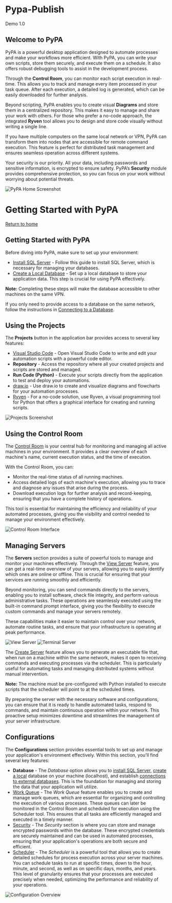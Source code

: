 # Pypa-Publish
 Demo 1.0

## Welcome to PyPA

PyPA is a powerful desktop application designed to automate processes and make your workflows more efficient. With PyPA, you can write your own scripts, store them securely, and execute them on a schedule. It also offers robust debugging tools to assist in the development process.

Through the **Control Room**, you can monitor each script execution in real-time. This allows you to track and manage every item processed in your task queue. After each execution, a detailed log is generated, which can be easily downloaded for further analysis.

Beyond scripting, PyPA enables you to create visual **Diagrams** and store them in a centralized repository. This makes it easy to manage and share your work with others. For those who prefer a no-code approach, the integrated **Ryven** tool allows you to design and store code visually without writing a single line.

If you have multiple computers on the same local network or VPN, PyPA can transform them into nodes that are accessible for remote command execution. This feature is perfect for distributed task management and ensures seamless operation across different systems.

Your security is our priority. All your data, including passwords and sensitive information, is encrypted to ensure safety. PyPA’s **Security** module provides comprehensive protection, so you can focus on your work without worrying about potential threats.

![PyPA Home Screenshot](https://github.com/W-Fonseca/Pypa-Publish/blob/main/Help/Images/PyPA_Home.png)

# Getting Started with PyPA

[Return to home](https://github.com/W-Fonseca/Pypa-Publish/blob/main/Help/Help.html)

## Getting Started with PyPA

Before diving into PyPA, make sure to set up your environment:

- [Install SQL Server](InstallSQLServer.html) - Follow this guide to install SQL Server, which is necessary for managing your databases.
- [Create a Local Database](CreateDBLocal.html) - Set up a local database to store your application data. This step is crucial for using PyPA effectively.

**Note:** Completing these steps will make the database accessible to other machines on the same VPN.

If you only need to provide access to a database on the same network, follow the instructions in [Connecting to a Database](ConnectionDataBase.html).

## Using the Projects

The **Projects** button in the application bar provides access to several key features:

- [Visual Studio Code](https://code.visualstudio.com/Docs) - Open Visual Studio Code to write and edit your automation scripts with a powerful code editor.
- **Repository** - Access the repository where all your created projects and scripts are stored and managed.
- **Run Code (Python)** - Execute your scripts directly from the application to test and deploy your automations.
- [draw.io](https://www.drawio.com/doc) - Use draw.io to create and visualize diagrams and flowcharts for your automation processes.
- [Ryven](https://ryven.org) - For a no-code solution, use Ryven, a visual programming tool for Python that offers a graphical interface for creating and running scripts.

![Projects Screenshot](Images/Projects.png)

## Using the Control Room

The [Control Room](ControlRoom.html) is your central hub for monitoring and managing all active machines in your environment. It provides a clear overview of each machine's name, current execution status, and the time of execution.

With the Control Room, you can:

- Monitor the real-time status of all running machines.
- Access detailed logs of each machine's execution, allowing you to trace and diagnose any issues that arise during the process.
- Download execution logs for further analysis and record-keeping, ensuring that you have a complete history of operations.

This tool is essential for maintaining the efficiency and reliability of your automated processes, giving you the visibility and control needed to manage your environment effectively.

![Control Room Interface](https://github.com/W-Fonseca/Pypa-Publish/blob/main/Help/Images/ControlRoom2.png)

## Managing Servers

The **Servers** section provides a suite of powerful tools to manage and monitor your machines effectively. Through the [View Server](ViewServer.html) feature, you can get a real-time overview of your servers, allowing you to easily identify which ones are online or offline. This is crucial for ensuring that your services are running smoothly and efficiently.

Beyond monitoring, you can send commands directly to the servers, enabling you to install software, check file integrity, and perform various administrative tasks. These operations are seamlessly executed using the built-in command prompt interface, giving you the flexibility to execute custom commands and manage your servers remotely.

These capabilities make it easier to maintain control over your network, automate routine tasks, and ensure that your infrastructure is operating at peak performance.

![View Server](https://github.com/W-Fonseca/Pypa-Publish/blob/main/Help/Images/ViewServer2.png)
![Terminal Server](https://github.com/W-Fonseca/Pypa-Publish/blob/main/Help/Images/Terminal-Server.png)

The [Create Server](CreateServer.html) feature allows you to generate an executable file that, when run on a machine within the same network, makes it open to receiving commands and executing processes via the scheduler. This is particularly useful for automating tasks and managing distributed systems without manual intervention.

**Note:** The machine must be pre-configured with Python installed to execute scripts that the scheduler will point to at the scheduled times.

By preparing the server with the necessary software and configurations, you can ensure that it is ready to handle automated tasks, respond to commands, and maintain continuous operation within your network. This proactive setup minimizes downtime and streamlines the management of your server infrastructure.

## Configurations

The **Configurations** section provides essential tools to set up and manage your application's environment effectively. Within this section, you'll find several key features:

- **Database** - The *Database* option allows you to [install SQL Server](InstallSQLServer.html), [create a local](CreateDBLocal.html) database on your machine (localhost), and establish [connections to external databases](ConnectionDataBase.html). This is the foundation for managing and storing the data that your application will utilize.
- [Work Queue](Workqueue.html) - The *Work Queue* feature enables you to create and manage work queues, which are essential for organizing and controlling the execution of various processes. These queues can later be monitored in the Control Room and scheduled for execution using the Scheduler tool. This ensures that all tasks are efficiently managed and executed in a timely manner.
- [Security](Security.html) - The *Security* section is where you can store and manage encrypted passwords within the database. These encrypted credentials are securely maintained and can be used in automated processes, ensuring that your application's operations are both secure and efficient.
- [Scheduler](Scheduler.html) - The *Scheduler* is a powerful tool that allows you to create detailed schedules for process execution across your server machines. You can schedule tasks to run at specific times, down to the hour, minute, and second, as well as on specific days, months, and years. This level of granularity ensures that your processes are executed precisely when needed, optimizing the performance and reliability of your operations.

![Configuration Overview](https://github.com/W-Fonseca/Pypa-Publish/blob/main/Help/Images/Config.png)

